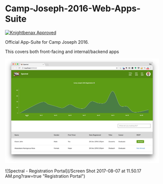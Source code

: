 # Camp-Joseph-2016-Web-Apps-Suite

[![Knightbenax Approved](http://ephodng.com/knightbenax-badge.svg)](https://twitter.com/knightbenax)

Official App-Suite for Camp Joseph 2016. 

This covers both front-facing and internal/backend apps

![Spectral - The Admin Backend that manages registration](/desc.png?raw=true "Spectral - The Admin Backend that manages registration")

![Spectral - Registration Portal](/Screen Shot 2017-08-07 at 11.50.17 AM.png?raw=true "Registration Portal")


